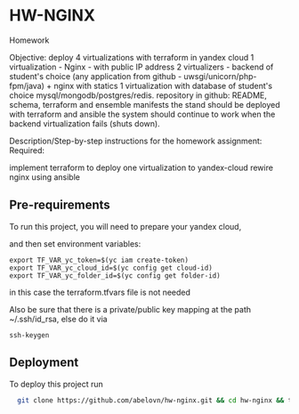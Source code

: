 
# HW-NGINX 

Homework

Objective:
deploy 4 virtualizations with terraform in yandex cloud
1 virtualization - Nginx - with public IP address
2 virtualizers - backend of student's choice (any application from github - uwsgi/unicorn/php-fpm/java) + nginx with statics
1 virtualization with database of student's choice mysql/mongodb/postgres/redis.
repository in github: README, schema, terraform and ensemble manifests
the stand should be deployed with terraform and ansible
the system should continue to work when the backend virtualization fails (shuts down).

Description/Step-by-step instructions for the homework assignment:
Required:

implement terraform to deploy one virtualization to yandex-cloud
rewire nginx using ansible




## Pre-requirements

To run this project, you will need to prepare your yandex cloud, 


and then set environment variables:
```
export TF_VAR_yc_token=$(yc iam create-token)
export TF_VAR_yc_cloud_id=$(yc config get cloud-id)
export TF_VAR_yc_folder_id=$(yc config get folder-id)
```
in this case the terraform.tfvars file is not needed


Also be sure that there is a private/public key mapping at the path ~/.ssh/id_rsa,
else do it via 
```
ssh-keygen
```



## Deployment

To deploy this project run

```bash
  git clone https://github.com/abelovn/hw-nginx.git && cd hw-nginx && terraform init && terraform plan && terraform apply  -auto-approve
```



